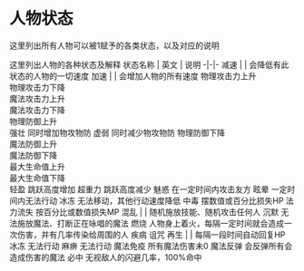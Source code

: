 # 人物状态
这里列出所有人物可以被1赋予的各类状态，以及对应的说明

这里列出人物的各种状态及解释
状态名称 | 英文 | 说明
-|-|-
减速 | | 会降低有此状态的人物的一切速度
加速 | | 会增加人物的所有速度
物理攻击力上升  
物理攻击力下降  
魔法攻击力上升  
魔法攻击力下降  
物理防御上升  
强壮  同时增加物攻物防
虚弱  同时减少物攻物防
物理防御下降  
魔法防御上升  
魔法防御下降  
最大生命值上升  
最大生命值下降  
轻盈  跳跃高度增加
超重力  跳跃高度减少
魅惑  在一定时间内攻击友方
眩晕  一定时间内无法行动
冰冻  无法移动，其他行动速度降低
中毒  摆数值或百分比损失HP
法力流失  按百分比或数值损失MP
混乱 | | 随机施放技能、随机攻击任何人
沉默  无法施放魔法、打断正在咏唱的魔法
燃烧  人物身上着火，每隔一定时间就会造成一次伤害，并有几率传染给周围的人
疾病
诅咒
再生 | | 每隔一段时间自动回复HP
冰冻  无法行动
麻痹  无法行动
魔法免疫  所有魔法伤害未0
魔法反弹  会反弹所有会造成伤害的魔法
必中  无视敌人的闪避几率，100%命中